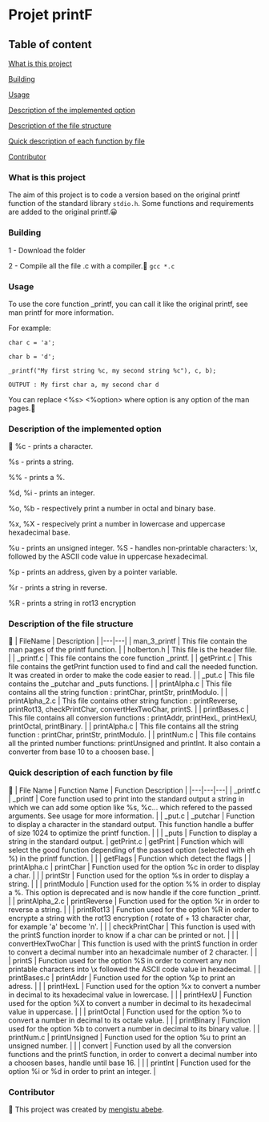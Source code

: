 # Projet printF

## Table of content

[What is this project](#What-is-this-project)

[Building](#Building)

[Usage](#Usage)

[Description of the implemented option](#Description-of-the-implemented-option)

[Description of the file structure](#Description-of-the-file-structure)

[Quick description of each function by file](#Quick-description-of-each-function-by-file)

[Contributor](#Contributor)

### What is this project 

The aim of this project is to code a version based on the original printf function of the standard library `stdio.h`.
Some functions and requirements are added to the original printf.😀

### Building

1 - Download the folder

2 - Compile all the file .c with a compiler.🥳
`gcc *.c`

### Usage


To use the core function _printf, you can call it like the original printf, see man printf for more information.

For example: 
```
char c = 'a';

char b = 'd';

_printf("My first string %c, my second string %c"), c, b);

OUTPUT : My first char a, my second char d
```
You can replace <%s> <%option> where option is any option of the man pages.💪

### Description of the implemented option
👀
%c - prints a character.

%s - prints a string.

%% - prints a %.

%d, %i - prints an integer.

%o, %b - respectively print a number in octal and binary base.

%x,  %X  - respecively print a number in lowercase and uppercase
hexadecimal base.

%u - prints an unsigned integer.
%S - handles non-printable characters: \x, followed by the ASCII
       code value in uppercase hexadecimal.

%p - prints an address, given by a pointer variable.

%r - prints a string in reverse.

%R - prints a string in rot13 encryption

### Description of the file structure
👀
| FileName | Description |
|---|---|
| man_3_printf  | This file contain the man pages of the printf function.  |
| holberton.h  | This file is the header file.  |
| _printf.c  | This file contains the core function _printf. |
|  getPrint.c | This file contains the getPrint function used to find and call the needed function. It was created in order to make the code easier to read. |
| _put.c  | This file contains the _putchar and _puts functions.  |
| printAlpha.c  | This file contains all the string function : printChar, printStr, printModulo.  |
| printAlpha_2.c | This file contains other string function : printReverse, printRot13, checkPrintChar, convertHexTwoChar, printS.  |
| printBases.c  | This file contains all conversion functions : printAddr, printHexL, printHexU, printOctal, printBinary.  |
| printAlpha.c  | This file contains all the string function : printChar, printStr, printModulo.  |
| printNum.c  | This file contains all the printed number functions: printUnsigned and printInt. It also contain a converter from base 10 to a choosen base. |

### Quick description of each function by file
👀
| File Name  | Function Name | Function Description  |
|---|---|---|
| _printf.c  | _printf  | Core function used to print into the standard output a string in which we can add some option like %s, %c... which refered to the passed arguments. See usage for more information.  |
| _put.c  |  _putchar |  Function to display a character in the standard output. This function handle a buffer of size 1024 to optimize the printf function. |
|   | _puts  |  Function to display a string in the standard output.
| getPrint.c  | getPrint | Function which will select the good function depending of the passed option (selected with eh %) in the printf function.  |
|   | getFlags  | Function which detect the flags |
| printAlpha.c  | printChar  | Function used for the option %c in order to display a char.  |
|   | printStr  | Function used for the option %s in order to display a string.  |
|   |  printModulo | Function used for the option %% in order to display a %. This option is deprecated and is now handle if the core function _printf.  |
| printAlpha_2.c  | printReverse  | Function used for the option %r in order to reverse a string.  |
|   | printRot13  | Function used for the option %R in order to encrypte a string with the rot13 encryption ( rotate of + 13 character char, for example 'a' become 'n'.  |
|   |  checkPrintChar | This function is used with the printS function inorder to know if a char can be printed or not.  |
|   |  convertHexTwoChar |  This function is used with the printS function in order to convert a decimal number into an hexadcimale number of 2 character. |
|   |  printS | Function used for the option %S in order to convert any non printable characters into \x followed the ASCII code value in hexadecimal.  |
| printBases.c  | printAddr  | Function used for the option %p to print an adress.  |
|   |  printHexL | Function used for the option %x to convert a number in decimal to its hexadecimal value in lowercase.  |
|   | printHexU  | Function used for the option %X to convert a number in decimal to its hexadecimal value in uppercase.  |
|   | printOctal  | Function used for the option %o to convert a number in decimal to its octale value.  |
|   | printBinary  | Function used for the option %b to convert a number in decimal to its binary value.  |
| printNum.c  | printUnsigned  | Function used for the option %u to print an unsigned number.  |
|   | convert  | Function used by all the conversion functions and the printS function, in order to convert a decimal number into a choosen bases, handle until base 16.  |
|   | printInt  | Function used for the option %i or %d in order to print an integer.  |

### Contributor

👬 This project was created by [mengistu abebe](https://github.com/mengistuabebe06/printf.git).
